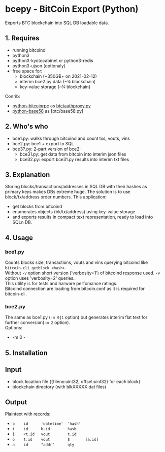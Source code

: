 # bcepy - BitCoin Export (Python)

Exports BTC blockchain into SQL DB loadable data.

## 1. Requires

- running bitcoind
- python3
- python3-kyotocabinet or python3-redis
- python3-ujson (optionaly)
- free space for:
  - blockchain (~350GB+ on 2021-02-12)
  - interim bce2.py data (~&frac14; blockchain)
  - key-value storage (~&frac14; blockchain)

Conrib:

- [python-bitcoinrpc](https://github.com/jgarzik/python-bitcoinrpc/blob/master/bitcoinrpc/authproxy.py) as [btc/authproxy.py](btc/authproxy.py)
- [python-base58](https://github.com/keis/base58/blob/master/base58/__init__.py) as [btc/base58.py]

## 2. Who's who

- bce1.py: walks through bitcoind and count txs, vouts, vins
- bce2.py: bce1 + export to SQL
- bce3?.py: 2-part version of bce2:
  - bce31.py: get data from bitcoin into interim json files
  - bce32.py: export bce31.py results into interim txt files

## 3. Explanation

Storing blocks/transactions/addresses in SQL DB with their hashes as primary keys makes DBs extreme huge.
The solution is to use block/tx/address order numbers.
This application:
- get blocks from bitcoind
- enumerates objects (bk/tx/address) using key-value storage
- and exports results in compact text representation, ready to load into SQLn DB.

## 4. Usage

### bce1.py

Counts blocks size, transactions, vouts and vins querying bitcoind like `bitcoin-cli getblock <hash>`.<br/>
Without `-v` option short version ('verbosity=1') of bitcoind response used.
`-v` option uses 'verbosity=2' queries.<br/>
This utility is for tests and harware perfomance ratings.<br/>
Bitcoind connection are loading from bitcoin.conf as it is required for bitcoin-cli.

### bce2.py

The same as bce1.py (`-m 0|1` option) but generates interim flat text for further conversion(`-m 2` option).<br/>
Options:
 - -m 0 - 

## 5. Installation

## Input
- block location file ({fileno:uint32, offset:uint32) for each block}
- blockchain directory (with blkXXXXX.dat files)

## Output

Plaintext with records:

- `b	id		'datetime'	'hash'`
- `t	id		b.id		hash`
- `i	<t.id	vout		t.id`
- `o	t.id	vout		$		[a.id]`
- `a	id		"addr"		qty`

